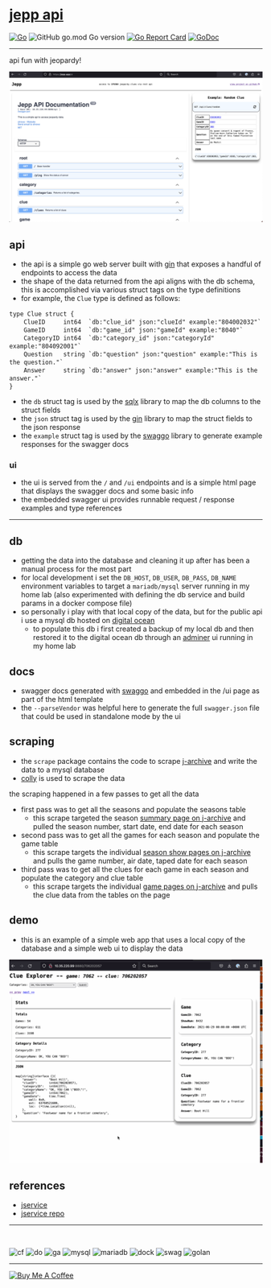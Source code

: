 # [jepp api](https://jepp.app)

[![Go](https://github.com/ecshreve/jepp/actions/workflows/go.yml/badge.svg)](https://github.com/ecshreve/jepp/actions/workflows/go.yml)
![GitHub go.mod Go version](https://img.shields.io/github/go-mod/go-version/ecshreve/jepp)
[![Go Report Card](https://goreportcard.com/badge/github.com/ecshreve/jepp)](https://goreportcard.com/report/github.com/ecshreve/jepp)
[![GoDoc](https://godoc.org/github.com/ecshreve/jepp?status.svg)](https://godoc.org/github.com/ecshreve/jepp)

---

api fun with jeopardy!

![jepp](static/repo/jepp-ui.png)

## api

- the api is a simple go web server built with [gin] that exposes a handful of endpoints to access the data
- the shape of the data returned from the api aligns with the db schema, this is accomplished via various struct tags on the type definitions
- for example, the `Clue` type is defined as follows:
```{golang}
type Clue struct {
	ClueID     int64  `db:"clue_id" json:"clueId" example:"804002032"`
	GameID     int64  `db:"game_id" json:"gameId" example:"8040"`
	CategoryID int64  `db:"category_id" json:"categoryId" example:"804092001"`
	Question   string `db:"question" json:"question" example:"This is the question."`
	Answer     string `db:"answer" json:"answer" example:"This is the answer."`
}
```
- the `db` struct tag is used by the [sqlx] library to map the db columns to the struct fields
- the `json` struct tag is used by the [gin] library to map the struct fields to the json response
- the `example` struct tag is used by the [swaggo] library to generate example responses for the swagger docs

### ui

- the ui is served from the `/` and `/ui` endpoints and is a simple html page that displays the swagger docs
  and some basic info
- the embedded swagger ui provides runnable request / response examples and type references

<hr>

## db

- getting the data into the database and cleaning it up after has been a manual process for the most part
- for local development i set the `DB_HOST`, `DB_USER`, `DB_PASS`, `DB_NAME` environment variables to target a `mariadb/mysql` server running in my home lab (also experimented with defining the db service and build params in a docker compose file)
- so personally i play with that local copy of the data, but for the public api i use a mysql db hosted on [digital ocean](https://www.digitalocean.com/products/managed-databases-mysql)
  - to populate this db i first created a backup of my local db and then restored it to the digital ocean db through an [adminer](https://hub.docker.com/_/adminer/) ui running in my home lab

## docs

- swagger docs generated with [swaggo] and embedded in the /ui
  page as part of the html template
- the `--parseVendor` was helpful here to generate the full `swagger.json` file that could be used
  in standalone mode by the ui

## scraping

- the `scrape` package contains the code to scrape [j-archive]
  and write the data to a mysql database
- [colly](https://github.com/gocolly/colly) is used to scrape the data

the scraping happened in a few passes to get all the data
- first pass was to get all the seasons and populate the seasons table
  - this scrape targeted the season [summary page on j-archive](https://www.j-archive.com/listseasons.php) and pulled the season number, start date, end date for each season
- second pass was to get all the games for each season and populate the game table
  - this scrape targets the individual [season show pages on j-archive](https://www.j-archive.com/showseason.php?season=1) and pulls the game number, air date, taped date for each season
- third pass was to get all the clues for each game in each season and populate the category and clue table
  - this scrape targets the individual [game pages on j-archive](https://www.j-archive.com/showgame.php?game_id=7040) and pulls the clue data from the tables on the page

## demo

- this is an example of a simple web app that uses a local copy of the database and a simple
  web ui to display the data

![drop](static/repo/drop.gif)


## references
[sqlx]: <https://github.com/jmoiron/sqlx>
[gin]: <https://github.com/gin-gonic/gin>
[swaggo]: <https://github.com/swaggo/swag>
[j-archive]: <https://www.j-archive.com/>
- [jservice](https://jservice.io/)
- [jservice repo](https://github.com/sottenad/jService)

---

<br>

![cf](https://img.shields.io/badge/Cloudflare-F38020?style=for-the-badge&logo=Cloudflare&logoColor=white)
![do](https://img.shields.io/badge/Digital_Ocean-0080FF?style=for-the-badge&logo=DigitalOcean&logoColor=white)
![ga](https://img.shields.io/badge/GitHub_Actions-2088FF?style=for-the-badge&logo=github-actions&logoColor=white)
![mysql](https://img.shields.io/badge/MySQL-005C84?style=for-the-badge&logo=mysql&logoColor=white)
![mariadb](https://img.shields.io/badge/MariaDB-003545?style=for-the-badge&logo=mariadb&logoColor=white)
![dock](https://img.shields.io/badge/Docker-2CA5E0?style=for-the-badge&logo=docker&logoColor=white)
![swag](https://img.shields.io/badge/Swagger-85EA2D?style=for-the-badge&logo=Swagger&logoColor=white)
![golan](https://img.shields.io/badge/Go-00ADD8?style=for-the-badge&logo=go&logoColor=white)



---

<a href="https://www.buymeacoffee.com/ecshreve" target="_blank"><img src="https://cdn.buymeacoffee.com/buttons/v2/default-blue.png" alt="Buy Me A Coffee" style="height: 25px !important;width: 100px !important;" ></a>
